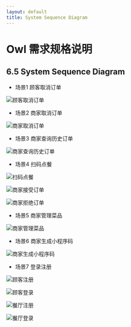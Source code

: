 ```yaml
---
layout: default
title: System Sequence Diagram
---
```


# Owl 需求规格说明

## 6.5 System Sequence Diagram

- 场景1 顾客取消订单

![顾客取消订单](assets/ssd/顾客取消订单.png)

- 场景2 商家取消订单

![商家取消订单](assets/ssd/商家取消订单.png)

- 场景3 商家查询历史订单

![商家查询历史订单](assets/ssd/商家查询历史订单.png)

- 场景4 扫码点餐

![扫码点餐](assets/ssd/扫码点餐.png)

![商家接受订单](assets/ssd/商家接受订单.png)

![商家拒绝订单](assets/ssd/商家拒绝订单.png)

- 场景5 商家管理菜品

![商家管理菜品](assets/ssd/商家管理菜品.png)

- 场景6 商家生成小程序码

![商家生成小程序码](assets/ssd/商家生成小程序码.png)

- 场景7 登录注册

![顾客注册](assets/ssd/顾客注册.png)

![顾客登录](assets/ssd/顾客登录.png)

![餐厅注册](assets/ssd/餐厅注册.png)

![餐厅登录](assets/ssd/餐厅登录.png)